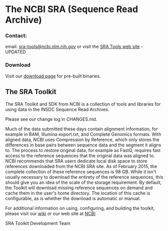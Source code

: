 # The NCBI SRA (Sequence Read Archive)

### Contact:
email: sra-tools@ncbi.nlm.nih.gov
or visit the [SRA Tools web site](http://ncbi.github.io/sra-tools) - UPDATED

### Download
Visit our [download page](https://github.com/ncbi/sra-tools/wiki/Downloads) for pre-built binaries.

## The SRA Toolkit
The SRA Toolkit and SDK from NCBI is a collection of tools and libraries for
using data in the INSDC Sequence Read Archives.

Please see our change log in CHANGES.md.

Much of the data submitted these days contain alignment information, for example
in BAM, Illumina export.txt, and Complete Genomics formats. With aligned data,
NCBI uses Compression by Reference, which only stores the differences in base
pairs between sequence data and the segment it aligns to.  The process to
restore original data, for example as FastQ, requires fast access to the
reference sequences that the original data was aligned to.  NCBI recommends that
SRA users dedicate local disk space to store references downloaded from the NCBI
SRA site.  As of February 2015, the complete collection of these reference sequences
is 98 GB.  While it isn't usually necessary to download the entirety of the
reference sequences, this should give you an idea of the scale of the storage
requirement.  By default, the Toolkit will download missing reference sequences
on demand and cache them in the user's home directory.  The location of this
cache is configurable, as is whether the download is automatic or manual.

For additional information on using, configuring, and building the toolkit,
please visit our [wiki](https://github.com/ncbi/sra-tools/wiki)
or our web site at [NCBI](http://www.ncbi.nlm.nih.gov/Traces/sra/?view=toolkit_doc)


SRA Toolkit Development Team
